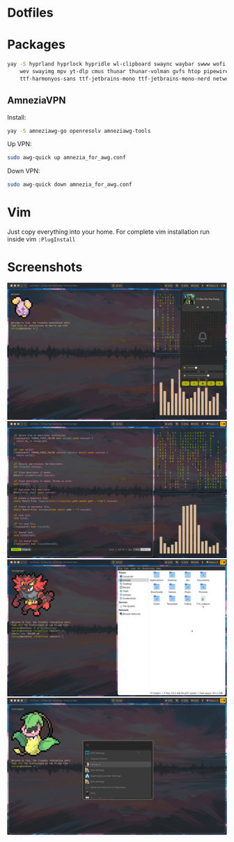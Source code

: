 # Dotfiles

# Packages

```sh
yay -S hyprland hyprlock hypridle wl-clipboard swaync waybar swww wofi kitty fish \
    wev swayimg mpv yt-dlp cmus thunar thunar-volman gvfs htop pipewire pipewire-pulse \
    ttf-harmonyos-sans ttf-jetbrains-mono ttf-jetbrains-mono-nerd network-manager blueman
```

## AmneziaVPN

Install:

```sh
yay -S amneziawg-go openresolv amneziawg-tools
```

Up VPN:

```sh
sudo awg-quick up amnezia_for_awg.conf
```

Down VPN:

```sh
sudo awg-quick down amnezia_for_awg.conf
```


# Vim

Just copy everything into your home. For complete vim installation run inside vim `:PlugInstall`

# Screenshots

<p align="center">
  <img src="assets/screenshot_2024-12-27_225156.png" width="512"/>
  <img src="assets/screenshot_2024-12-27_225228.png" width="512"/>
  <img src="assets/screenshot_2024-12-27_225312.png" width="512"/>
  <img src="assets/screenshot_2024-12-27_225444.png" width="512"/>
</p>
